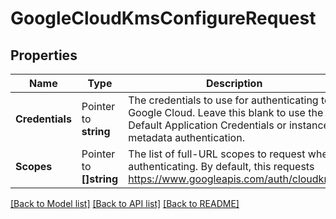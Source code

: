 # GoogleCloudKmsConfigureRequest


## Properties

Name | Type | Description | Notes
------------ | ------------- | ------------- | -------------
**Credentials** | Pointer to **string** | The credentials to use for authenticating to Google Cloud. Leave this blank to use the Default Application Credentials or instance metadata authentication. | [optional] 
**Scopes** | Pointer to **[]string** | The list of full-URL scopes to request when authenticating. By default, this requests https://www.googleapis.com/auth/cloudkms. | [optional] 





[[Back to Model list]](../README.md#documentation-for-models) [[Back to API list]](../README.md#documentation-for-api-endpoints) [[Back to README]](../README.md)


